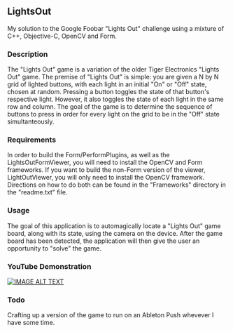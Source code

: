 ## LightsOut
My solution to the Google Foobar "Lights Out" challenge using a mixture of C++, Objective-C, OpenCV and Form.

### Description
The "Lights Out" game is a variation of the older Tiger Electronics "Lights Out" game.  The premise of "Lights Out" is simple:  you are given a N by N grid of lighted buttons, with each light in an initial "On" or "Off" state, chosen at random.  Pressing a button toggles the state of that button's respective light.  However, it also toggles the state of each light in the same row and column.  The goal of the game is to determine the sequence of buttons to press in order for every light on the grid to be in the "Off" state simultanteously.

### Requirements
In order to build the Form/PerformPlugins, as well as the LightsOutFormViewer, you will need to install the OpenCV and Form frameworks.  If you want to build the non-Form version of the viewer, LightOutViewer, you will only need to install the OpenCV framework.  Directions on how to do both can be found in the "Frameworks" directory in the "readme.txt" file.

### Usage
The goal of this application is to automagically locate a "Lights Out" game board, along with its state, using the camera on the device.  After the game board has been detected, the application will then give the user an opportunity to "solve" the game.

### YouTube Demonstration
[![IMAGE ALT TEXT](http://img.youtube.com/vi/v02fEpykwyk/maxresdefault.jpg)](http://www.youtube.com/watch?v=v02fEpykwyk "GitHub LightsOut")

### Todo
Crafting up a version of the game to run on an Ableton Push whevever I have some time.
